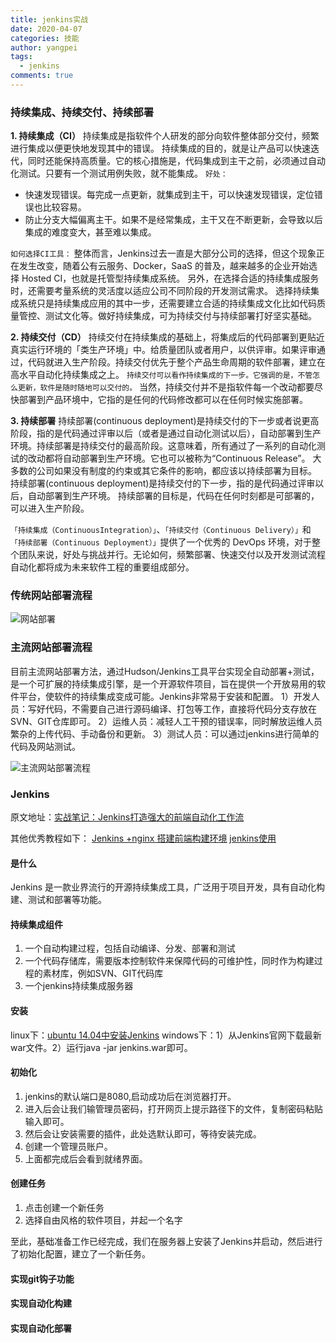 ```yaml
---
title: jenkins实战
date: 2020-04-07
categories: 技能
author: yangpei
tags:
  - jenkins
comments: true
---
```


<!-- more -->

### 持续集成、持续交付、持续部署
**1. 持续集成（CI）**
持续集成是指软件个人研发的部分向软件整体部分交付，频繁进行集成以便更快地发现其中的错误。
持续集成的目的，就是让产品可以快速迭代，同时还能保持高质量。它的核心措施是，代码集成到主干之前，必须通过自动化测试。只要有一个测试用例失败，就不能集成。
`好处：`
- 快速发现错误。每完成一点更新，就集成到主干，可以快速发现错误，定位错误也比较容易。
- 防止分支大幅偏离主干。如果不是经常集成，主干又在不断更新，会导致以后集成的难度变大，甚至难以集成。

`如何选择CI工具：`
整体而言，Jenkins过去一直是大部分公司的选择，但这个现象正在发生改变，随着公有云服务、Docker，SaaS 的普及，越来越多的企业开始选择 Hosted CI，也就是托管型持续集成系统。
另外，在选择合适的持续集成服务时，还需要考量系统的灵活度以适应公司不同阶段的开发测试需求。
选择持续集成系统只是持续集成应用的其中一步，还需要建立合适的持续集成文化比如代码质量管控、测试文化等。做好持续集成，可为持续交付与持续部署打好坚实基础。

**2. 持续交付（CD）**
持续交付在持续集成的基础上，将集成后的代码部署到更贴近真实运行环境的「类生产环境」中。给质量团队或者用户，以供评审。如果评审通过，代码就进入生产阶段。持续交付优先于整个产品生命周期的软件部署，建立在高水平自动化持续集成之上。
`持续交付可以看作持续集成的下一步。它强调的是，不管怎么更新，软件是随时随地可以交付的。`
当然，持续交付并不是指软件每一个改动都要尽快部署到产品环境中，它指的是任何的代码修改都可以在任何时候实施部署。

**3. 持续部署**
 持续部署(continuous deployment)是持续交付的下一步或者说更高阶段，指的是代码通过评审以后（或者是通过自动化测试以后），自动部署到生产环境。持续部署是持续交付的最高阶段。这意味着，所有通过了一系列的自动化测试的改动都将自动部署到生产环境。它也可以被称为“Continuous Release”。 大多数的公司如果没有制度的约束或其它条件的影响，都应该以持续部署为目标。
持续部署(continuous deployment)是持续交付的下一步，指的是代码通过评审以后，自动部署到生产环境。
持续部署的目标是，代码在任何时刻都是可部署的，可以进入生产阶段。

`「持续集成（ContinuousIntegration）」`、`「持续交付（Continuous Delivery）」`和`「持续部署（Continuous Deployment）」`提供了一个优秀的 DevOps 环境，对于整个团队来说，好处与挑战并行。无论如何，频繁部署、快速交付以及开发测试流程自动化都将成为未来软件工程的重要组成部分。


### 传统网站部署流程
<img src="" alt="网站部署" />

### 主流网站部署流程
目前主流网站部署方法，通过Hudson/Jenkins工具平台实现全自动部署+测试，是一个可扩展的持续集成引擎，是一个开源软件项目，旨在提供一个开放易用的软件平台，使软件的持续集成变成可能。Jenkins非常易于安装和配置。
1）开发人员：写好代码，不需要自己进行源码编译、打包等工作，直接将代码分支存放在SVN、GIT仓库即可。
2）运维人员：减轻人工干预的错误率，同时解放运维人员繁杂的上传代码、手动备份和更新。
3）测试人员：可以通过jenkins进行简单的代码及网站测试。

<img src="" alt="主流网站部署流程" />

### Jenkins
原文地址：[实战笔记：Jenkins打造强大的前端自动化工作流](https://juejin.im/post/5ad1980e6fb9a028c42ea1be)

其他优秀教程如下：
[Jenkins +nginx 搭建前端构建环境](https://juejin.im/post/5b371678f265da599f68dfa2)
[jenkins使用](https://juejin.im/post/5bfe2e61f265da614d08e223#heading-15)

#### 是什么
Jenkins 是一款业界流行的开源持续集成工具，广泛用于项目开发，具有自动化构建、测试和部署等功能。

#### 持续集成组件
1. 一个自动构建过程，包括自动编译、分发、部署和测试
2. 一个代码存储库，需要版本控制软件来保障代码的可维护性，同时作为构建过程的素材库，例如SVN、GIT代码库
3. 一个jenkins持续集成服务器

#### 安装
linux下：[ubuntu 14.04中安装Jenkins](https://blog.csdn.net/fenglailea/article/details/25919367)
windows下：1）从Jenkins官网下载最新war文件。2）运行java -jar jenkins.war即可。

#### 初始化
1. jenkins的默认端口是8080,启动成功后在浏览器打开。
2. 进入后会让我们输管理员密码，打开网页上提示路径下的文件，复制密码粘贴输入即可。
3. 然后会让安装需要的插件，此处选默认即可，等待安装完成。
4. 创建一个管理员账户。
5. 上面都完成后会看到就绪界面。

#### 创建任务
1. 点击创建一个新任务
2. 选择自由风格的软件项目，并起一个名字

至此，基础准备工作已经完成，我们在服务器上安装了Jenkins并启动，然后进行了初始化配置，建立了一个新任务。

#### 实现git钩子功能
#### 实现自动化构建
#### 实现自动化部署